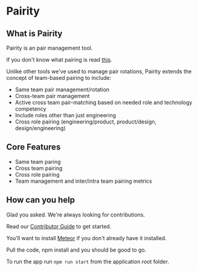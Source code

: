 # Pairity

## What is Pairity

Pairity is an pair management tool.

If you don't know what pairing is read [this](https://content.pivotal.io/blog/pair-programming-considered-extremely-beneficial).

Unlike other tools we've used to manage pair rotations, Pairity extends the concept of team-based pairing to include:

- Same team pair management/rotation
- Cross-team pair management
- Active cross team pair-matching based on needed role and technology competency
- Include roles other than just engineering
- Cross role pairing (engineering/product, product/design, design/engineering)

## Core Features

- Same team paring
- Cross team pairing
- Cross role pairing
- Team management and inter/intra team pairing metrics

## How can you help

Glad you asked. We're always looking for contributions.

Read our [Contributor Guide](/contributor.md) to get started.

You'll want to install [Meteor](https://www.meteor.com) if you don't already have it installed.

Pull the code, npm install and you should be good to go.

To run the app run `npm run start` from the application root folder.
